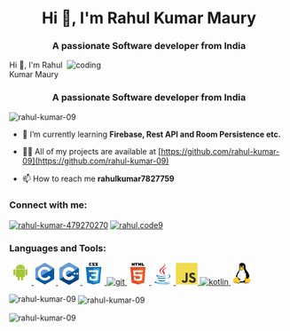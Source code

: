 <h1 align="center">Hi 👋, I'm Rahul Kumar Maury</h1>
<h3 align="center">A passionate Software developer from India</h3>
<img align="right" alt="coding" width="400" src="<h1 align="center">Hi 👋, I'm Rahul Kumar Maury</h1>
<h3 align="center">A passionate Software developer from India</h3>

<p align="left"> <img src="https://komarev.com/ghpvc/?username=rahul-kumar-09&label=Profile%20views&color=0e75b6&style=flat" alt="rahul-kumar-09" /> </p>

- 🌱 I’m currently learning **Firebase, Rest API and Room Persistence etc.**

- 👨‍💻 All of my projects are available at [https://github.com/rahul-kumar-09](https://github.com/rahul-kumar-09)

- 📫 How to reach me **rahulkumar7827759**

<h3 align="left">Connect with me:</h3>
<p align="left">
<a href="https://linkedin.com/in/rahul-kumar-479270270" target="blank"><img align="center" src="https://raw.githubusercontent.com/rahuldkjain/github-profile-readme-generator/master/src/images/icons/Social/linked-in-alt.svg" alt="rahul-kumar-479270270" height="30" width="40" /></a>
<a href="https://instagram.com/rahul.code9" target="blank"><img align="center" src="https://raw.githubusercontent.com/rahuldkjain/github-profile-readme-generator/master/src/images/icons/Social/instagram.svg" alt="rahul.code9" height="30" width="40" /></a>
</p>

<h3 align="left">Languages and Tools:</h3>
<p align="left"> <a href="https://developer.android.com" target="_blank" rel="noreferrer"> <img src="https://raw.githubusercontent.com/devicons/devicon/master/icons/android/android-original-wordmark.svg" alt="android" width="40" height="40"/> </a> <a href="https://www.cprogramming.com/" target="_blank" rel="noreferrer"> <img src="https://raw.githubusercontent.com/devicons/devicon/master/icons/c/c-original.svg" alt="c" width="40" height="40"/> </a> <a href="https://www.w3schools.com/cpp/" target="_blank" rel="noreferrer"> <img src="https://raw.githubusercontent.com/devicons/devicon/master/icons/cplusplus/cplusplus-original.svg" alt="cplusplus" width="40" height="40"/> </a> <a href="https://www.w3schools.com/css/" target="_blank" rel="noreferrer"> <img src="https://raw.githubusercontent.com/devicons/devicon/master/icons/css3/css3-original-wordmark.svg" alt="css3" width="40" height="40"/> </a> <a href="https://git-scm.com/" target="_blank" rel="noreferrer"> <img src="https://www.vectorlogo.zone/logos/git-scm/git-scm-icon.svg" alt="git" width="40" height="40"/> </a> <a href="https://www.w3.org/html/" target="_blank" rel="noreferrer"> <img src="https://raw.githubusercontent.com/devicons/devicon/master/icons/html5/html5-original-wordmark.svg" alt="html5" width="40" height="40"/> </a> <a href="https://www.java.com" target="_blank" rel="noreferrer"> <img src="https://raw.githubusercontent.com/devicons/devicon/master/icons/java/java-original.svg" alt="java" width="40" height="40"/> </a> <a href="https://developer.mozilla.org/en-US/docs/Web/JavaScript" target="_blank" rel="noreferrer"> <img src="https://raw.githubusercontent.com/devicons/devicon/master/icons/javascript/javascript-original.svg" alt="javascript" width="40" height="40"/> </a> <a href="https://kotlinlang.org" target="_blank" rel="noreferrer"> <img src="https://www.vectorlogo.zone/logos/kotlinlang/kotlinlang-icon.svg" alt="kotlin" width="40" height="40"/> </a> <a href="https://www.linux.org/" target="_blank" rel="noreferrer"> <img src="https://raw.githubusercontent.com/devicons/devicon/master/icons/linux/linux-original.svg" alt="linux" width="40" height="40"/> </a> </p>

<p><img align="left" src="https://github-readme-stats.vercel.app/api/top-langs?username=rahul-kumar-09&show_icons=true&locale=en&layout=compact" alt="rahul-kumar-09" /></p>

<p>&nbsp;<img align="center" src="https://github-readme-stats.vercel.app/api?username=rahul-kumar-09&show_icons=true&locale=en" alt="rahul-kumar-09" /></p>

<p><img align="center" src="https://github-readme-streak-stats.herokuapp.com/?user=rahul-kumar-09&" alt="rahul-kumar-09" /></p>
